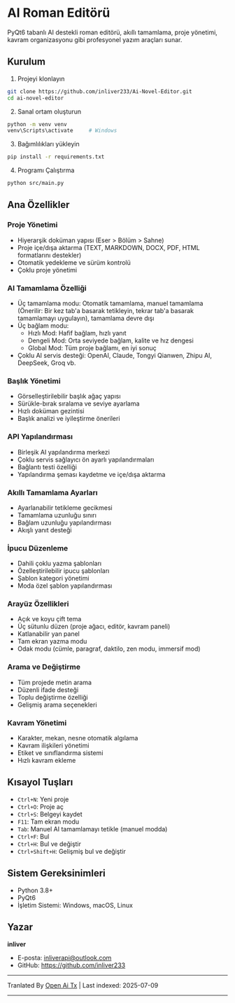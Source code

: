 # AI Roman Editörü

PyQt6 tabanlı AI destekli roman editörü, akıllı tamamlama, proje yönetimi, kavram organizasyonu gibi profesyonel yazım araçları sunar.

## Kurulum

1. Projeyi klonlayın
```bash
git clone https://github.com/inliver233/Ai-Novel-Editor.git
cd ai-novel-editor
```

2. Sanal ortam oluşturun
```bash
python -m venv venv
venv\Scripts\activate     # Windows
```

3. Bağımlılıkları yükleyin
```bash
pip install -r requirements.txt
```
4. Programı Çalıştırma
```bash
python src/main.py
```

## Ana Özellikler

### Proje Yönetimi
- Hiyerarşik doküman yapısı (Eser > Bölüm > Sahne)
- Proje içe/dışa aktarma (TEXT, MARKDOWN, DOCX, PDF, HTML formatlarını destekler)
- Otomatik yedekleme ve sürüm kontrolü
- Çoklu proje yönetimi

### AI Tamamlama Özelliği
- Üç tamamlama modu: Otomatik tamamlama, manuel tamamlama (Önerilir: Bir kez tab'a basarak tetikleyin, tekrar tab'a basarak tamamlamayı uygulayın), tamamlama devre dışı
- Üç bağlam modu:
  - Hızlı Mod: Hafif bağlam, hızlı yanıt
  - Dengeli Mod: Orta seviyede bağlam, kalite ve hız dengesi
  - Global Mod: Tüm proje bağlamı, en iyi sonuç
- Çoklu AI servis desteği: OpenAI, Claude, Tongyi Qianwen, Zhipu AI, DeepSeek, Groq vb.
### Başlık Yönetimi
- Görselleştirilebilir başlık ağaç yapısı
- Sürükle-bırak sıralama ve seviye ayarlama
- Hızlı doküman gezintisi
- Başlık analizi ve iyileştirme önerileri

### API Yapılandırması
- Birleşik AI yapılandırma merkezi
- Çoklu servis sağlayıcı ön ayarlı yapılandırmaları
- Bağlantı testi özelliği
- Yapılandırma şeması kaydetme ve içe/dışa aktarma

### Akıllı Tamamlama Ayarları
- Ayarlanabilir tetikleme gecikmesi
- Tamamlama uzunluğu sınırı
- Bağlam uzunluğu yapılandırması
- Akışlı yanıt desteği

### İpucu Düzenleme
- Dahili çoklu yazma şablonları
- Özelleştirilebilir ipucu şablonları
- Şablon kategori yönetimi
- Moda özel şablon yapılandırması
### Arayüz Özellikleri
- Açık ve koyu çift tema
- Üç sütunlu düzen (proje ağacı, editör, kavram paneli)
- Katlanabilir yan panel
- Tam ekran yazma modu
- Odak modu (cümle, paragraf, daktilo, zen modu, immersif mod)

### Arama ve Değiştirme
- Tüm projede metin arama
- Düzenli ifade desteği
- Toplu değiştirme özelliği
- Gelişmiş arama seçenekleri

### Kavram Yönetimi
- Karakter, mekan, nesne otomatik algılama
- Kavram ilişkileri yönetimi
- Etiket ve sınıflandırma sistemi
- Hızlı kavram ekleme

## Kısayol Tuşları
- `Ctrl+N`: Yeni proje
- `Ctrl+O`: Proje aç
- `Ctrl+S`: Belgeyi kaydet
- `F11`: Tam ekran modu
- `Tab`: Manuel AI tamamlamayı tetikle (manuel modda)
- `Ctrl+F`: Bul
- `Ctrl+H`: Bul ve değiştir
- `Ctrl+Shift+H`: Gelişmiş bul ve değiştir


## Sistem Gereksinimleri

- Python 3.8+
- PyQt6
- İşletim Sistemi: Windows, macOS, Linux

## Yazar

**inliver**
- E-posta: inliverapi@outlook.com  
- GitHub: https://github.com/inliver233

---

Tranlated By [Open Ai Tx](https://github.com/OpenAiTx/OpenAiTx) | Last indexed: 2025-07-09

---